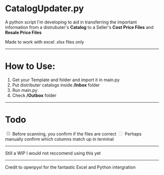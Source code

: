 # CatalogUpdater.py

A python script I'm developing to aid in transferring the important information from a distrubuter's **Catalog** to a Seller's **Cost Price Files** and **Resale Price Files**

Made to work with excel .xlsx files only

--- 

# How to Use:

1. Get your Template and folder and import it in main.py
2. Put distributer catalogs inside **/Inbox** folder
3. Run main.py
4. Check **/Outbox** folder

---

# Todo

<input type="checkbox" disabled checked /> Before scanning, you confirm if the files are correct
<input type="checkbox" disabled /> Perhaps manually confirm which columns match up in terminal 

---

Still a WIP I would not reccomend using this yet

---

Credit to openpyxl for the fantastic Excel and Python intergration